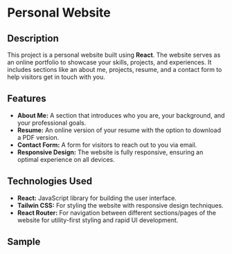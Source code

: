 # Personal Website

## Description

This project is a personal website built using **React**. The website serves as an online portfolio to showcase your skills, projects, and experiences. It includes sections like an about me, projects, resume, and a contact form to help visitors get in touch with you.

## Features

- **About Me:** A section that introduces who you are, your background, and your professional goals.
- **Resume:** An online version of your resume with the option to download a PDF version.
- **Contact Form:** A form for visitors to reach out to you via email.
- **Responsive Design:** The website is fully responsive, ensuring an optimal experience on all devices.


## Technologies Used

- **React:** JavaScript library for building the user interface.
- **Tailwin CSS:** For styling the website with responsive design techniques.
- **React Router:** For navigation between different sections/pages of the website for utility-first styling and rapid UI development.

## Sample
  <img src="/assets/sample/page1.png" alt="">
  <img src="/assets/sample/page2.png" alt="">
  <img src="/assets/sample/page3.png" alt="">
  <img src="/assets/sample/page4.png" alt="">

